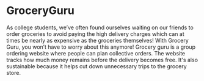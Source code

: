 # GroceryGuru
As college students, we’ve often found ourselves waiting on our friends to order groceries to avoid paying the high delivery charges which can at times be nearly as expensive as the groceries themselves! With Grocery Guru, you won’t have to worry about this anymore! Grocery guru is a group ordering website where people can plan collective orders. The website tracks how much money remains before the delivery becomes free. It's also sustainable because it helps cut down unnecessary trips to the grocery store.
